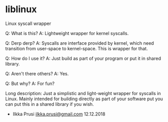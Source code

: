 # liblinux
Linux syscall wrapper

Q: What is this?
A: Lightweight wrapper for kernel syscalls.

Q: Derp derp?
A: Syscalls are interface provided by kernel, which need transition from user-space to kernel-space. 
This is wrapper for that.

Q: How do I use it?
A: Just build as part of your program or put it in shared library.

Q: Aren't there others?
A: Yes. 

Q: But why?
A: For fun?

Long description:
Just a simplistic and light-weight wrapper for syscalls in Linux. 
Mainly intended for building directly as part of your software put you can put this in a shared library if you wish.

- Ilkka Prusi <ilkka.prusi@gmail.com> 12.12.2018

